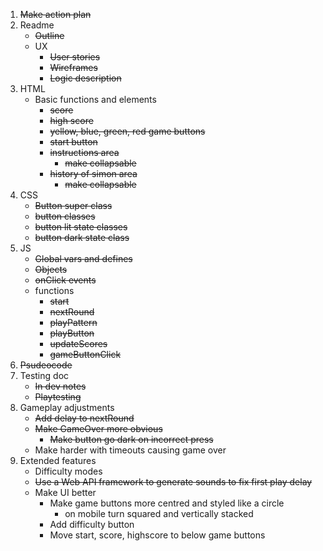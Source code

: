 1. ~~Make action plan~~
2. Readme
    * ~~Outline~~
    * UX
        * ~~User stories~~
        * ~~Wireframes~~
        * ~~Logic description~~
3. HTML
    - Basic functions and elements
        - ~~score~~
        - ~~high score~~
        - ~~yellow, blue, green, red game buttons~~
        - ~~start button~~
        - ~~instructions area~~
            - ~~make collapsable~~
        - ~~history of simon area~~
            - ~~make collapsable~~
4. CSS
    - ~~Button super class~~
    - ~~button classes~~
    - ~~button lit state classes~~
    - ~~button dark state class~~
5. JS
    - ~~Global vars and defines~~
    - ~~Objects~~
    - ~~onClick events~~
    - functions
        - ~~start~~
        - ~~nextRound~~
        - ~~playPattern~~
        - ~~playButton~~
        - ~~updateScores~~
        - ~~gameButtonClick~~
6. ~~Psudeocode~~
7. Testing doc
    - ~~In dev notes~~
    - ~~Playtesting~~
8. Gameplay adjustments
    - ~~Add delay to nextRound~~
    - ~~Make GameOver more obvious~~
        - ~~Make button go dark on incorrect press~~
    - Make harder with timeouts causing game over
9. Extended features
    - Difficulty modes 
    - ~~Use a Web API framework to generate sounds to fix first play delay~~
    - Make UI better
        - Make game buttons more centred and styled like a circle
            - on mobile turn squared and vertically stacked
        - Add difficulty button
        - Move start, score, highscore to below game buttons